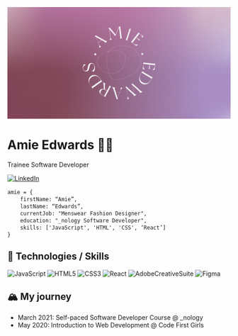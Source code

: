 ![](https://github.com/amiehannah/amiehannah/blob/main/Artboard%201.png)
# Amie Edwards 👩‍💻

Trainee Software Developer

[![LinkedIn](https://img.shields.io/badge/LinkedIn-AmieEdwards-blue)](https://www.linkedin.com/in/amie-edwards-70a19068/)

```
amie = { 
	firstName: “Amie”,
	lastName: “Edwards”,
	currentJob: "Menswear Fashion Designer",
	education: "_nology Software Developer",
	skills: ['JavaScript', 'HTML', 'CSS', ‘React’]
}

```


## 🤖 Technologies / Skills
![JavaScript](https://img.shields.io/badge/-JavaScript-F7DF1E?logo=javascript&logoColor=white&style=flat-square) 
![HTML5](https://img.shields.io/badge/-HTML5-E34F26?logo=html5&logoColor=white&style=flat-square)
![CSS3](https://img.shields.io/badge/-CSS3-1572B6?logo=css3&logoColor=white&style=flat-square)
![React](https://img.shields.io/badge/-React-61DAFB?logo=react&logoColor=white&style=flat-square)
![AdobeCreativeSuite](https://img.shields.io/badge/-Adobe-FF0000?logo=adobe&logoColor=white&style=flat-square)
![Figma](https://img.shields.io/badge/-Figma-F24E1E?logo=figma&logoColor=white&style=flat-square)


## 🏔️ My journey 
- March 2021: Self-paced Software Developer Course @ _nology
- May 2020: Introduction to Web Development @ Code First Girls
